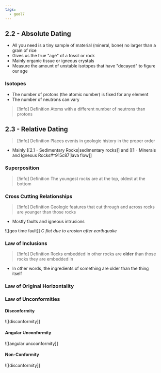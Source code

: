 ```yaml
---
tags:
  - geol7
---
```


## 2.2 - Absolute Dating

* All you need is a tiny sample of material (mineral, bone) no larger than a grain of rice
* Gives us the true "age" of a fossil or rock
* Mainly organic tissue or igneous crystals
* Measure the amount of unstable isotopes that have "decayed" to figure our age
### Isotopes

* The number of protons (the atomic number) is fixed for any element
* The number of neutrons can vary

>[!info] Definition
>Atoms with a different number of neutrons than protons
## 2.3 - Relative Dating

> [!info] Definition
> Places events in geologic history in the proper order

* Mainly [[2.1 - Sedimentary Rocks|sedimentary rocks]] and [[1 - Minerals and Igneous Rocks#^915c87|lava flow]]
### Superposition

> [!info] Definition
> The youngest rocks are at the top, oldest at the bottom

### Cross Cutting Relationships

> [!info] Definition
> Geologic features that cut through and across rocks are younger than those rocks

* Mostly faults and igneous intrusions

![[geo time fault]]
*C flat due to erosion after earthquake*

### Law of Inclusions

> [!info] Definition
> Rocks embedded in other rocks are **older** than those rocks they are embedded in

* In other words, the ingredients of something are older than the thing itself

### Law of Original Horizontality

### Law of Unconformities

#### Disconformity
![[disconformity]]
#### Angular Unconformity
![[angular uncoonformity]]
#### Non-Conformity
![[disconformity]]
